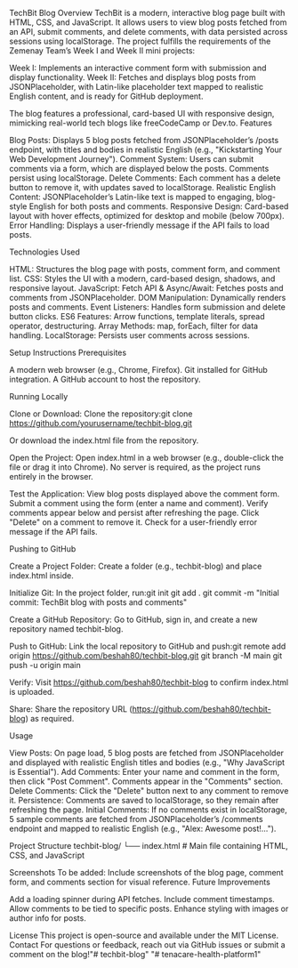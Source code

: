 TechBit Blog
Overview
TechBit is a modern, interactive blog page built with HTML, CSS, and JavaScript. It allows users to view blog posts fetched from an API, submit comments, and delete comments, with data persisted across sessions using localStorage. The project fulfills the requirements of the Zemenay Team’s Week I and Week II mini projects:

Week I: Implements an interactive comment form with submission and display functionality.
Week II: Fetches and displays blog posts from JSONPlaceholder, with Latin-like placeholder text mapped to realistic English content, and is ready for GitHub deployment.

The blog features a professional, card-based UI with responsive design, mimicking real-world tech blogs like freeCodeCamp or Dev.to.
Features

Blog Posts: Displays 5 blog posts fetched from JSONPlaceholder’s /posts endpoint, with titles and bodies in realistic English (e.g., "Kickstarting Your Web Development Journey").
Comment System: Users can submit comments via a form, which are displayed below the posts. Comments persist using localStorage.
Delete Comments: Each comment has a delete button to remove it, with updates saved to localStorage.
Realistic English Content: JSONPlaceholder’s Latin-like text is mapped to engaging, blog-style English for both posts and comments.
Responsive Design: Card-based layout with hover effects, optimized for desktop and mobile (below 700px).
Error Handling: Displays a user-friendly message if the API fails to load posts.

Technologies Used

HTML: Structures the blog page with posts, comment form, and comment list.
CSS: Styles the UI with a modern, card-based design, shadows, and responsive layout.
JavaScript:
Fetch API & Async/Await: Fetches posts and comments from JSONPlaceholder.
DOM Manipulation: Dynamically renders posts and comments.
Event Listeners: Handles form submission and delete button clicks.
ES6 Features: Arrow functions, template literals, spread operator, destructuring.
Array Methods: map, forEach, filter for data handling.
LocalStorage: Persists user comments across sessions.



Setup Instructions
Prerequisites

A modern web browser (e.g., Chrome, Firefox).
Git installed for GitHub integration.
A GitHub account to host the repository.

Running Locally

Clone or Download:
Clone the repository:git clone https://github.com/yourusername/techbit-blog.git


Or download the index.html file from the repository.


Open the Project:
Open index.html in a web browser (e.g., double-click the file or drag it into Chrome).
No server is required, as the project runs entirely in the browser.


Test the Application:
View blog posts displayed above the comment form.
Submit a comment using the form (enter a name and comment).
Verify comments appear below and persist after refreshing the page.
Click "Delete" on a comment to remove it.
Check for a user-friendly error message if the API fails.



Pushing to GitHub

Create a Project Folder:
Create a folder (e.g., techbit-blog) and place index.html inside.


Initialize Git:
In the project folder, run:git init
git add .
git commit -m "Initial commit: TechBit blog with posts and comments"




Create a GitHub Repository:
Go to GitHub, sign in, and create a new repository named techbit-blog.


Push to GitHub:
Link the local repository to GitHub and push:git remote add origin https://github.com/beshah80/techbit-blog.git
git branch -M main
git push -u origin main




Verify:
Visit https://github.com/beshah80/techbit-blog to confirm index.html is uploaded.


Share:
Share the repository URL (https://github.com/beshah80/techbit-blog) as required.



Usage

View Posts: On page load, 5 blog posts are fetched from JSONPlaceholder and displayed with realistic English titles and bodies (e.g., "Why JavaScript is Essential").
Add Comments: Enter your name and comment in the form, then click "Post Comment". Comments appear in the "Comments" section.
Delete Comments: Click the "Delete" button next to any comment to remove it.
Persistence: Comments are saved to localStorage, so they remain after refreshing the page.
Initial Comments: If no comments exist in localStorage, 5 sample comments are fetched from JSONPlaceholder’s /comments endpoint and mapped to realistic English (e.g., "Alex: Awesome post!...").

Project Structure
techbit-blog/
└── index.html  # Main file containing HTML, CSS, and JavaScript

Screenshots
To be added: Include screenshots of the blog page, comment form, and comments section for visual reference.
Future Improvements

Add a loading spinner during API fetches.
Include comment timestamps.
Allow comments to be tied to specific posts.
Enhance styling with images or author info for posts.

License
This project is open-source and available under the MIT License.
Contact
For questions or feedback, reach out via GitHub issues or submit a comment on the blog!"# techbit-blog" 
"# tenacare-health-platform1" 
